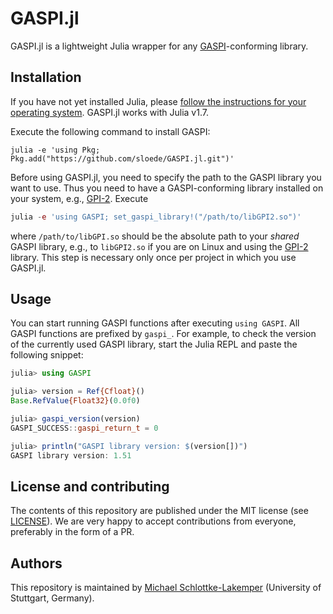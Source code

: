 # GASPI.jl
GASPI.jl is a lightweight Julia wrapper for any [GASPI](https://www.gaspi.de/)-conforming library.


## Installation
If you have not yet installed Julia, please [follow the instructions for your
operating system](https://julialang.org/downloads/platform/). GASPI.jl works
with Julia v1.7.

Execute the following command to install GASPI:
```shell
julia -e 'using Pkg; Pkg.add("https://github.com/sloede/GASPI.jl.git")'
```

Before using GASPI.jl, you need to specify the path to the GASPI
library you want to use. Thus you need to have a GASPI-conforming library installed on your
system, e.g., [GPI-2](https://github.com/cc-hpc-itwm/GPI-2). Execute
```julia
julia -e 'using GASPI; set_gaspi_library!("/path/to/libGPI2.so")'
```
where `/path/to/libGPI.so` should be the absolute path to your *shared* GASPI library,
e.g., to `libGPI2.so` if you are on Linux and using the
[GPI-2](https://github.com/cc-hpc-itwm/GPI-2) library. This step is necessary
only once per project in which you use GASPI.jl.


## Usage
You can start running GASPI functions after executing `using GASPI`. All GASPI
functions are prefixed by `gaspi_`. For example, to check the version of the
currently used GASPI library, start the Julia REPL and paste the following
snippet:
```julia
julia> using GASPI

julia> version = Ref{Cfloat}()
Base.RefValue{Float32}(0.0f0)

julia> gaspi_version(version)
GASPI_SUCCESS::gaspi_return_t = 0

julia> println("GASPI library version: $(version[])")
GASPI library version: 1.51
```


## License and contributing
The contents of this repository are published under the MIT license (see [LICENSE](LICENSE)). We are
very happy to accept contributions from everyone, preferably in the form of a PR.


## Authors
This repository is maintained by
[Michael Schlottke-Lakemper](https://www.hlrs.de/about-us/organization/divisions-departments/av/tasc/)
(University of Stuttgart, Germany).
